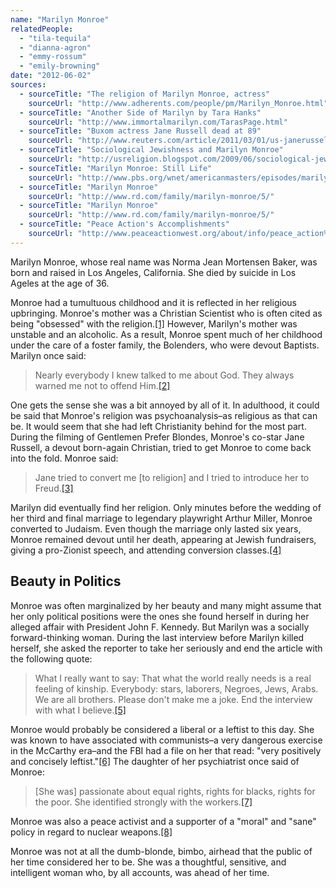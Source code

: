 ```yaml
---
name: "Marilyn Monroe"
relatedPeople:
  - "tila-tequila"
  - "dianna-agron"
  - "emmy-rossum"
  - "emily-browning"
date: "2012-06-02"
sources:
  - sourceTitle: "The religion of Marilyn Monroe, actress"
    sourceUrl: "http://www.adherents.com/people/pm/Marilyn_Monroe.html"
  - sourceTitle: "Another Side of Marilyn by Tara Hanks"
    sourceUrl: "http://www.immortalmarilyn.com/TarasPage.html"
  - sourceTitle: "Buxom actress Jane Russell dead at 89"
    sourceUrl: "http://www.reuters.com/article/2011/03/01/us-janerussell-idUSTRE72001620110301"
  - sourceTitle: "Sociological Jewishness and Marilyn Monroe"
    sourceUrl: "http://usreligion.blogspot.com/2009/06/sociological-jewishness-and-marilyn.html"
  - sourceTitle: "Marilyn Monroe: Still Life"
    sourceUrl: "http://www.pbs.org/wnet/americanmasters/episodes/marilyn-monroe/still-life/61/"
  - sourceTitle: "Marilyn Monroe"
    sourceUrl: "http://www.rd.com/family/marilyn-monroe/5/"
  - sourceTitle: "Marilyn Monroe"
    sourceUrl: "http://www.rd.com/family/marilyn-monroe/5/"
  - sourceTitle: "Peace Action's Accomplishments"
    sourceUrl: "http://www.peaceactionwest.org/about/info/peace_action%27s_accomplishments/"
---
```


Marilyn Monroe, whose real name was Norma Jean Mortensen Baker, was born and raised in Los Angeles, California. She died by suicide in Los Ageles at the age of 36.

Monroe had a tumultuous childhood and it is reflected in her religious upbringing. Monroe's mother was a Christian Scientist who is often cited as being "obsessed" with the religion.<a class="source-citation" href="http://www.adherents.com/people/pm/Marilyn_Monroe.html" title="The religion of Marilyn Monroe, actress">[1]</a> However, Marilyn's mother was unstable and an alcoholic. As a result, Monroe spent much of her childhood under the care of a foster family, the Bolenders, who were devout Baptists. Marilyn once said:

>Nearly everybody I knew talked to me about God. They always warned me not to offend Him.<a class="source-citation" href="http://www.immortalmarilyn.com/TarasPage.html" title="Another Side of Marilyn by Tara Hanks">[2]</a>

One gets the sense she was a bit annoyed by all of it. In adulthood, it could be said that Monroe's religion was psychoanalysis–as religious as that can be. It would seem that she had left Christianity behind for the most part. During the filming of Gentlemen Prefer Blondes, Monroe's co-star Jane Russell, a devout born-again Christian, tried to get Monroe to come back into the fold. Monroe said:

>Jane tried to convert me [to religion] and I tried to introduce her to Freud.<a class="source-citation" href="http://www.reuters.com/article/2011/03/01/us-janerussell-idUSTRE72001620110301" title="Buxom actress Jane Russell dead at 89">[3]</a>

Marilyn did eventually find her religion. Only minutes before the wedding of her third and final marriage to legendary playwright Arthur Miller, Monroe converted to Judaism. Even though the marriage only lasted six years, Monroe remained devout until her death, appearing at Jewish fundraisers, giving a pro-Zionist speech, and attending conversion classes.<a class="source-citation" href="http://usreligion.blogspot.com/2009/06/sociological-jewishness-and-marilyn.html" title="Sociological Jewishness and Marilyn Monroe">[4]</a>

## Beauty in Politics

Monroe was often marginalized by her beauty and many might assume that her only political positions were the ones she found herself in during her alleged affair with President John F. Kennedy. But Marilyn was a socially forward-thinking woman. During the last interview before Marilyn killed herself, she asked the reporter to take her seriously and end the article with the following quote:

>What I really want to say: That what the world really needs is a real feeling of kinship. Everybody: stars, laborers, Negroes, Jews, Arabs. We are all brothers. Please don't make me a joke. End the interview with what I believe.<a class="source-citation" href="http://www.pbs.org/wnet/americanmasters/episodes/marilyn-monroe/still-life/61/" title="Marilyn Monroe: Still Life">[5]</a>

Monroe would probably be considered a liberal or a leftist to this day. She was known to have associated with communists–a very dangerous exercise in the McCarthy era–and the FBI had a file on her that read: "very positively and concisely leftist."<a class="source-citation" href="http://www.rd.com/family/marilyn-monroe/5/" title="Marilyn Monroe">[6]</a> The daughter of her psychiatrist once said of Monroe:

>[She was] passionate about equal rights, rights for blacks, rights for the poor. She identified strongly with the workers.<a class="source-citation" href="http://www.rd.com/family/marilyn-monroe/5/" title="Marilyn Monroe">[7]</a>

Monroe was also a peace activist and a supporter of a "moral" and "sane" policy in regard to nuclear weapons.<a class="source-citation" href="http://www.peaceactionwest.org/about/info/peace_action%27s_accomplishments/" title="Peace Action&apos;s Accomplishments">[8]</a>

Monroe was not at all the dumb-blonde, bimbo, airhead that the public of her time considered her to be. She was a thoughtful, sensitive, and intelligent woman who, by all accounts, was ahead of her time.